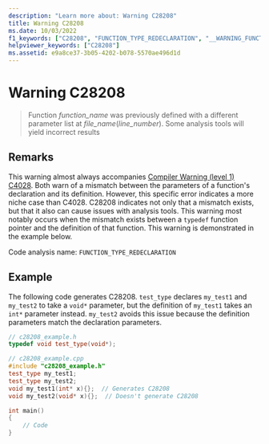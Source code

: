 ```yaml
---
description: "Learn more about: Warning C28208"
title: Warning C28208
ms.date: 10/03/2022
f1_keywords: ["C28208", "FUNCTION_TYPE_REDECLARATION", "__WARNING_FUNCTION_TYPE_REDECLARATION"]
helpviewer_keywords: ["C28208"]
ms.assetid: e9a8ce37-3b05-4202-b078-5570ae496d1d
---
```

# Warning C28208

> Function *function_name* was previously defined with a different parameter list at *file_name*(*line_number*). Some analysis tools will yield incorrect results

## Remarks

This warning almost always accompanies [Compiler Warning (level 1) C4028](../error-messages/compiler-warnings/compiler-warning-level-1-c4028.md). Both warn of a mismatch between the parameters of a function's declaration and its definition. However, this specific error indicates a more niche case than C4028. C28208 indicates not only that a mismatch exists, but that it also can cause issues with analysis tools. This warning most notably occurs when the mismatch exists between a `typedef` function pointer and the definition of that function. This warning is demonstrated in the example below.

Code analysis name: `FUNCTION_TYPE_REDECLARATION`

## Example

The following code generates C28208. `test_type` declares `my_test1` and `my_test2` to take a `void*` parameter, but the definition of `my_test1` takes an `int*` parameter instead. `my_test2` avoids this issue because the definition parameters match the declaration parameters.

```cpp
// c28208_example.h
typedef void test_type(void*);
```

```cpp
// c28208_example.cpp
#include "c28208_example.h"
test_type my_test1;
test_type my_test2;
void my_test1(int* x){};  // Generates C28208
void my_test2(void* x){};  // Doesn't generate C28208

int main()
{
    // Code
}
```

